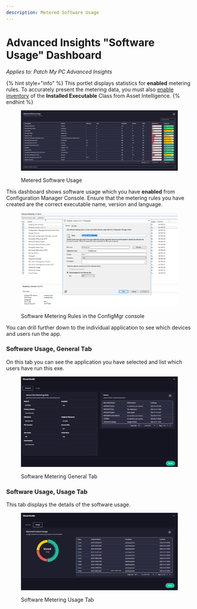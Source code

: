 ```yaml
---
description: Metered Software Usage
---
```


# Advanced Insights "Software Usage" Dashboard

_Applies to: Patch My PC Advanced Insights_

{% hint style="info" %}
This portlet displays statistics for **enabled** metering rules. To accurately present the metering data, you must also [enable inventory](https://learn.microsoft.com/en-us/mem/configmgr/core/clients/manage/asset-intelligence/configuring-asset-intelligence#to-enable-asset-intelligence-hardware-inventory-reporting-classes-from-the-asset-intelligence-home-page) of the **Installed Executable** Class from Asset Intelligence.
{% endhint %}



<figure><img src="../../../.gitbook/assets/image (2153).png" alt=""><figcaption><p>Metered Software Usage</p></figcaption></figure>

This dashboard shows software usage which you have **enabled** from Configuration Manager Console. Ensure that the metering rules you have created are the correct executable name, version and language.

<figure><img src="../../../.gitbook/assets/image (2178).png" alt=""><figcaption><p>Software Metering Rules in the ConfigMgr console</p></figcaption></figure>

You can drill further down to the individual application to see which devices and users run the app.

### Software Usage, General Tab

On this tab you can see the application you have selected and list which users have run this exe.&#x20;

<figure><img src="../../../.gitbook/assets/image (2154).png" alt=""><figcaption><p>Software Metering General Tab</p></figcaption></figure>

### Software Usage, Usage Tab

This tab displays the details of the software usage.

<figure><img src="../../../.gitbook/assets/image (2155).png" alt=""><figcaption><p>Software Metering Usage Tab</p></figcaption></figure>
